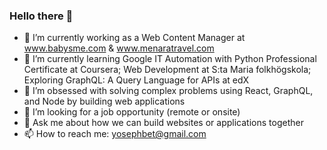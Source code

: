 ### Hello there 👋

- 🔭 I’m currently working as a Web Content Manager at www.babysme.com & www.menaratravel.com
- 🌱 I’m currently learning Google IT Automation with Python Professional Certificate at Coursera; Web Development at S:ta Maria folkhögskola; Exploring GraphQL: A Query Language for APIs at edX
- 👯 I’m obsessed with solving complex problems using React, GraphQL, and Node by building web applications 
- 🤔 I’m looking for a job opportunity (remote or onsite)
- 💬 Ask me about how we can build websites or applications together
- 📫 How to reach me: yosephbet@gmail.com 
